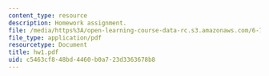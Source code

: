 ```yaml
---
content_type: resource
description: Homework assignment.
file: /media/https%3A/open-learning-course-data-rc.s3.amazonaws.com/6-720j-integrated-microelectronic-devices-spring-2007/c5463cf848bd4460b0a723d3363678b8_hw1.pdf
file_type: application/pdf
resourcetype: Document
title: hw1.pdf
uid: c5463cf8-48bd-4460-b0a7-23d3363678b8
---
```

